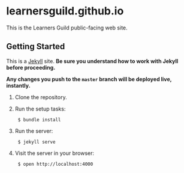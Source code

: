 # learnersguild.github.io

This is the Learners Guild public-facing web site.


## Getting Started

This is a [Jekyll][jekyll] site. **Be sure you understand how to work with Jekyll before proceeding.**

**Any changes you push to the `master` branch will be deployed live, instantly.**

1. Clone the repository.
2. Run the setup tasks:

        $ bundle install

4. Run the server:

        $ jekyll serve

5. Visit the server in your browser:

        $ open http://localhost:4000




[jekyll]: https://jekyllrb.com/
